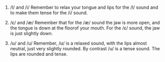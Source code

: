 1. /I/ and /i/
Remember to relax your tongue and lips for the /I/ sound and to make them tense for the /i/ sound.

2. /ɛ/ and /æ/
Remember that for the /æ/ sound the jaw is more open, and the tongue is down at the floorof your mouth. For the /ɛ/ sound, the jaw is just slightly down.

3. /ʊ/ and /u/
Remember, /ʊ/ is a relaxed sound, with the lips almost neutral, just very slightly rounded. By contrast /u/ is a tense sound. The lips are rounded and tense.
